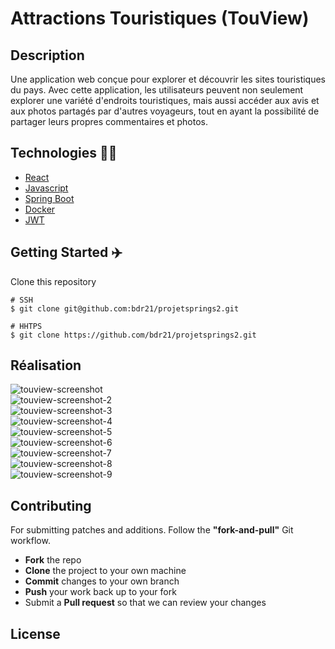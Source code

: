 # Attractions Touristiques (TouView)

## Description

Une application web conçue pour explorer et découvrir les sites touristiques du pays. Avec cette application, les utilisateurs peuvent non seulement explorer une variété d'endroits touristiques, mais aussi accéder aux avis et aux photos partagés par d'autres voyageurs, tout en ayant la possibilité de partager leurs propres commentaires et photos.

## Technologies :man_technologist:

- [React](https://react.dev/)
- [Javascript](https://www.javascript.com/)
- [Spring Boot](https://spring.io/projects/spring-boot)
- [Docker](https://www.docker.com/)
- [JWT](https://jwt.io/)

## Getting Started :airplane:

Clone this repository

```shell
# SSH
$ git clone git@github.com:bdr21/projetsprings2.git

# HHTPS
$ git clone https://github.com/bdr21/projetsprings2.git
```

## Réalisation

<div style="display: flex; flex-direction: column">
    <img src="https://i.postimg.cc/9rQ9PckD/touview-screenshot.png" alt="touview-screenshot"/>
    <img src="https://i.postimg.cc/zy3nNqws/touview-screenshot-2.png" alt="touview-screenshot-2"/>
    <img src="https://i.postimg.cc/k6C62C8X/touview-screenshot-3.png" alt="touview-screenshot-3"/>
    <img src="https://i.postimg.cc/gw8LcjxT/touview-screenshot-4.png" alt="touview-screenshot-4"/>
    <img src="https://imageupload.io/ib/e1ByFvnCO2Z4j8x_1694965127.png" alt="touview-screenshot-5"/>
    <img src="https://i.postimg.cc/2LzZKY8X/touview-screenshot-6.png" alt="touview-screenshot-6"/>
    <img src="https://i.postimg.cc/0rxDQYdd/touview-screenshot-7.png" alt="touview-screenshot-7"/>
    <img src="https://i.postimg.cc/bGtkGLBL/touview-screenshot-8.png" alt="touview-screenshot-8"/>
    <img src="https://i.postimg.cc/JtqJBspw/touview-screenshot-9.png" alt="touview-screenshot-9"/>
</div>

## Contributing

For submitting patches and additions. Follow the **"fork-and-pull"** Git workflow.

- **Fork** the repo
- **Clone** the project to your own machine
- **Commit** changes to your own branch
- **Push** your work back up to your fork
- Submit a **Pull request** so that we can review your changes

## License
